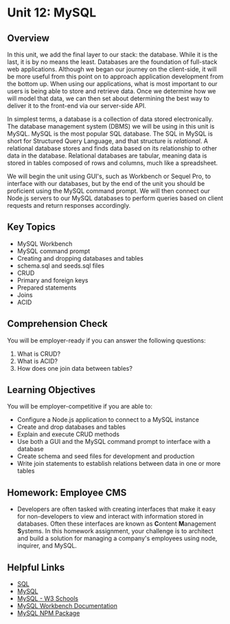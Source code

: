 # Unit 12: MySQL

## Overview
In this unit, we add the final layer to our stack: the database. While it is the last, it is by no means the least. Databases are the foundation of full-stack web applications. Although we began our journey on the client-side, it will be more useful from this point on to approach application development from the bottom up. When using our applications, what is most important to our users is being able to store and retrieve data. Once we determine how we will model that data, we can then set about determining the best way to deliver it to the front-end via our server-side API. 

In simplest terms, a database is a collection of data stored electronically. The database management system (DBMS) we will be using in this unit is MySQL. MySQL is the most popular SQL database. The SQL in MySQL is short for Structured Query Language, and that structure is _relational_. A relational database stores and finds data based on its relationship to other data in the database. Relational databases are tabular, meaning data is stored in tables composed of rows and columns, much like a spreadsheet. 

We will begin the unit using GUI's, such as Workbench or Sequel Pro, to interface with our databases, but by the end of the unit you should be proficient using the MySQL command prompt. We will then connect our Node.js servers to our MySQL databases to perform queries based on client requests and return responses accordingly. 

## Key Topics
* MySQL Workbench
* MySQL command prompt
* Creating and dropping databases and tables
* schema.sql and seeds.sql files
* CRUD
* Primary and foreign keys
* Prepared statements
* Joins
* ACID

## Comprehension Check
You will be employer-ready if you can answer the following questions:
1. What is CRUD?
2. What is ACID? 
3. How does one join data between tables? 

## Learning Objectives
You will be employer-competitive if you are able to:
* Configure a Node.js application to connect to a MySQL instance
* Create and drop databases and tables 
* Explain and execute CRUD methods
* Use both a GUI and the MySQL command prompt to interface with a database
* Create schema and seed files for development and production
* Write join statements to establish relations between data in one or more tables

## Homework: Employee CMS
* Developers are often tasked with creating interfaces that make it easy for non-developers to view and interact with information stored in databases. Often these interfaces are known as **C**ontent **M**anagement **S**ystems. In this homework assignment, your challenge is to architect and build a solution for managing a company's employees using node, inquirer, and MySQL.

## Helpful Links
* [SQL](https://en.wikipedia.org/wiki/SQL)
* [MySQL](https://en.wikipedia.org/wiki/MySQL)
* [MySQL - W3 Schools](http://www.w3schools.com/sql/)
* [MySQL Workbench Documentation](http://dev.mysql.com/doc/workbench/en/)
* [MySQL NPM Package](https://www.npmjs.com/package/mysql)
